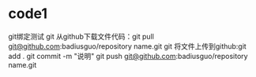 # code1
git绑定测试
git 从github下载文件代码：git pull git@github.com:badiusguo/repository name.git
git 将文件上传到github:git add .
                      git commit -m "说明"
                      git push git@github.com:badiusguo/repository name.git

